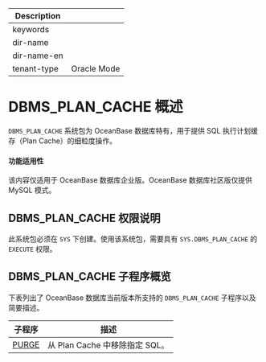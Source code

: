 | Description   |                 |
|---------------|-----------------|
| keywords      |                 |
| dir-name      |                 |
| dir-name-en   |                 |
| tenant-type   | Oracle Mode     |

# DBMS_PLAN_CACHE 概述 

`DBMS_PLAN_CACHE` 系统包为 OceanBase 数据库特有，用于提供 SQL 执行计划缓存（Plan Cache）的细粒度操作。

  <main id="notice" >
    <h4>功能适用性</h4>
    <p>该内容仅适用于 OceanBase 数据库企业版。OceanBase 数据库社区版仅提供 MySQL 模式。</p>
  </main>

## DBMS_PLAN_CACHE 权限说明

此系统包必须在 `SYS` 下创建。使用该系统包，需要具有 `SYS.DBMS_PLAN_CACHE` 的 `EXECUTE` 权限。

## DBMS_PLAN_CACHE 子程序概览 

下表列出了 OceanBase 数据库当前版本所支持的 `DBMS_PLAN_CACHE` 子程序以及简要描述。


|                       **子程序**                        |         **描述**          |
|------------------------------------------------------|-------------------------|
| [PURGE](../12500.dbms-plan-cache-oracle/200.purge-oracle.md) | 从 Plan Cache 中移除指定 SQL。 |


